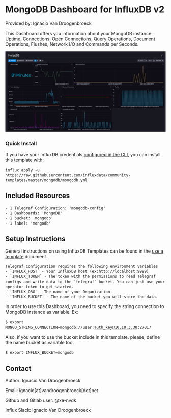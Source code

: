 # MongoDB Dashboard for InfluxDB v2

Provided by: Ignacio Van Droogenbroeck

This Dashboard offers you information about your MongoDB instance. Uptime, Connections, Open Connections, Query Operations, Document Operations, Flushes, Network I/O and Commands per Seconds.

![Dashboard Screenshot](screenshot.png)

### Quick Install

If you have your InfluxDB credentials [configured in the CLI](Vhttps://v2.docs.influxdata.com/v2.0/reference/cli/influx/config/), you can install this template with:

```
influx apply -u https://raw.githubusercontent.com/influxdata/community-templates/master/mongodb/mongodb.yml
```

## Included Resources

    - 1 Telegraf Configuration: 'mongodb-config'
    - 1 Dashboards: 'MongoDB'
    - 1 bucket: 'mongodb'
    - 1 label: 'mongodb' 

## Setup Instructions

General instructions on using InfluxDB Templates can be found in the [use a template](../docs/use_a_template.md) document.
    
    Telegraf Configuration requires the following environment variables
    - `INFLUX_HOST` - Your InfluxDB host (ex:http://localhost:9999)
    - `INFLUX_TOKEN` - The token with the permissions to read Telegraf configs and write data to the `telegraf` bucket. You can just use your operator token to get started.
    - `INFLUX_ORG` - The name of your Organization.
    - `INFLUX_BUCKET` - The name of the bucket you will store the data.

In order to use this Dashboard, you need to specify the string connection to MongoDB instance as variable. Ex:

<code>$ export MONGO_STRING_CONNECTION=mongodb://user:auth_key@10.10.3.30:27017</code>

Also, if you want to use the bucket include in this template. please, define the name bucket as variable too.

<code>$ export INFLUX_BUCKET=mongodb</code>

## Contact

Author: Ignacio Van Droogenbroeck

Email: ignacio[at]vandroogenbroeck[dot]net

Github and Gitlab user: @xe-nvdk 

Influx Slack: Ignacio Van Droogenbroeck
